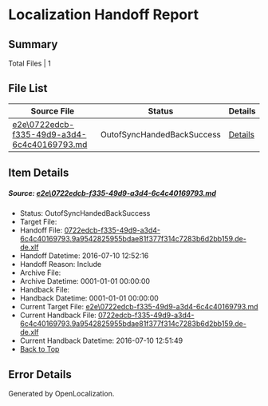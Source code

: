# <a name='report-top'></a> Localization Handoff Report

## Summary
 Total Files | 1

## File List
 Source File | Status | Details 
 ----------- | ------ | ------- 
 [e2e\0722edcb-f335-49d9-a3d4-6c4c40169793.md](https://github.com/OpenLocalizationTestOrg/oltest/blob/c1914e26debf7a00202bbd903d75516acfa04a95/e2e/0722edcb-f335-49d9-a3d4-6c4c40169793.md) | OutofSyncHandedBackSuccess | [Details](#a86e74fedf00656ebe115190a5bfffe5405a33d21)

## Item Details
##### <a name='a86e74fedf00656ebe115190a5bfffe5405a33d21'></a> Source: [e2e\0722edcb-f335-49d9-a3d4-6c4c40169793.md](https://github.com/OpenLocalizationTestOrg/oltest/blob/c1914e26debf7a00202bbd903d75516acfa04a95/e2e/0722edcb-f335-49d9-a3d4-6c4c40169793.md)
* Status: OutofSyncHandedBackSuccess
* Target File: 
* Handoff File: [0722edcb-f335-49d9-a3d4-6c4c40169793.9a9542825955bdae81f377f314c7283b6d2bb159.de-de.xlf](https://github.com/OpenLocalizationTestOrg/olhandoff-e2e/blob/a9c964144ebc8b036ca494f1ff9443af605c5198/ol-handoff/OpenLocalizationTestOrg/oltest-dede-fly/ci/ht/0722edcb-f335-49d9-a3d4-6c4c40169793.9a9542825955bdae81f377f314c7283b6d2bb159.de-de.xlf)
* Handoff Datetime: 2016-07-10 12:52:16
* Handoff Reason: Include
* Archive File: 
* Archive Datetime: 0001-01-01 00:00:00
* Handback File: 
* Handback Datetime: 0001-01-01 00:00:00
* Current Target File: [e2e\0722edcb-f335-49d9-a3d4-6c4c40169793.md](https://github.com/OpenLocalizationTestOrg/oltest-dede-fly/blob/09457afa676ede575a96d7dac34504dbb4cc97d3/e2e/0722edcb-f335-49d9-a3d4-6c4c40169793.md)
* Current Handback File: [0722edcb-f335-49d9-a3d4-6c4c40169793.9a9542825955bdae81f377f314c7283b6d2bb159.de-de.xlf](https://github.com/OpenLocalizationTestOrg/olhandback-e2e/blob/0b9377a9dd59b0eaf614be2591781da68d6a07f3/ol-handback/OpenLocalizationTestOrg/oltest-dede-fly/ci/ht/0722edcb-f335-49d9-a3d4-6c4c40169793.9a9542825955bdae81f377f314c7283b6d2bb159.de-de.xlf)
* Current Handback Datetime: 2016-07-10 12:51:49
* [Back to Top](#report-top)


## Error Details

Generated by OpenLocalization.
